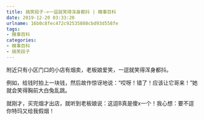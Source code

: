 ```yaml
---
title: 搞笑段子->一逗就笑得浑身都抖 | 糗事百科
date: 2019-12-20 03:33:20
urlname: 16b0c8fec472c92535808cbd93d558fe
tags: 
- 糗事百科
categories:
- 糗事百科
- 搞笑段子
---
```

附近只有小区门口的小店有烟卖，老板娘爱笑，一逗就笑得浑身都抖。

例如，给钱时拍上一块钱，然后故作惊讶地说：“哎呀！错了！应该让它哥来！”她就会笑得胸前大白兔乱跳。

就刚才，买完烟才出店，就听到老板娘说：这逗B真是傻x一个！我心想：要不逗你特玛又给我假烟！


